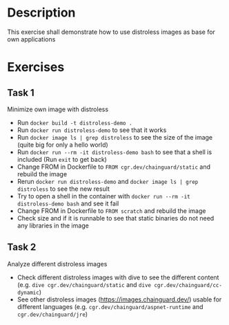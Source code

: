 # Description

This exercise shall demonstrate how to use distroless images as base for own applications

# Exercises

## Task 1

Minimize own image with distroless

* Run `docker build -t distroless-demo .`
* Run `docker run distroless-demo` to see that it works
* Run `docker image ls | grep distroless` to see the size of the image (quite big for only a hello world)
* Run `docker run --rm -it distroless-demo bash` to see that a shell is included (Run `exit` to get back)
* Change FROM in Dockerfile to `FROM cgr.dev/chainguard/static` and rebuild the image
* Rerun `docker run distroless-demo` and `docker image ls | grep distroless` to see the new result
* Try to open a shell in the container with `docker run --rm -it distroless-demo bash` and see it fail
* Change FROM in Dockerfile to `FROM scratch` and rebuild the image
* Check size and if it is runnable to see that static binaries do not need any libraries in the image

## Task 2

Analyze different distroless images

* Check different distroless images with dive to see the different content (e.g. `dive cgr.dev/chainguard/static` and `dive cgr.dev/chainguard/cc-dynamic`)
* See other distroless images (https://images.chainguard.dev/) usable for different languages (e.g. `cgr.dev/chainguard/aspnet-runtime` and `cgr.dev/chainguard/jre`)